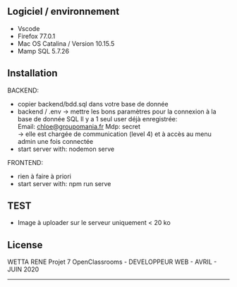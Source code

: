 ## Logiciel / environnement
- Vscode
- Firefox 77.0.1
- Mac OS Catalina / Version 10.15.5
- Mamp SQL 5.7.26


## Installation


BACKEND:
- copier backend/bdd.sql dans votre base de donnée
- backend / .env -> mettre les bons paramètres pour la connexion à la base de donnée SQL
            Il y a 1 seul user déjà enregistrée:    
            Email: chloe@groupomania.fr   Mdp: secret       
            -> elle est chargée de communication (level 4) et à accès au menu admin une fois connectée
- start server with: nodemon serve

FRONTEND:
- rien à faire à priori
- start server with: npm run serve


## TEST
- Image à uploader sur le serveur uniquement < 20 ko


## License
WETTA RENE
Projet 7 OpenClassrooms -  DEVELOPPEUR WEB - AVRIL - JUIN 2020
**************************************************************